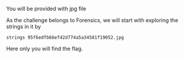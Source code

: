 You will be provided with jpg file

As the challenge belongs to Forensics, we will start with exploring the strings in it by

```
strings 95f6edfb66ef42d774a5a34581f19052.jpg
```

Here only you will find the flag.
